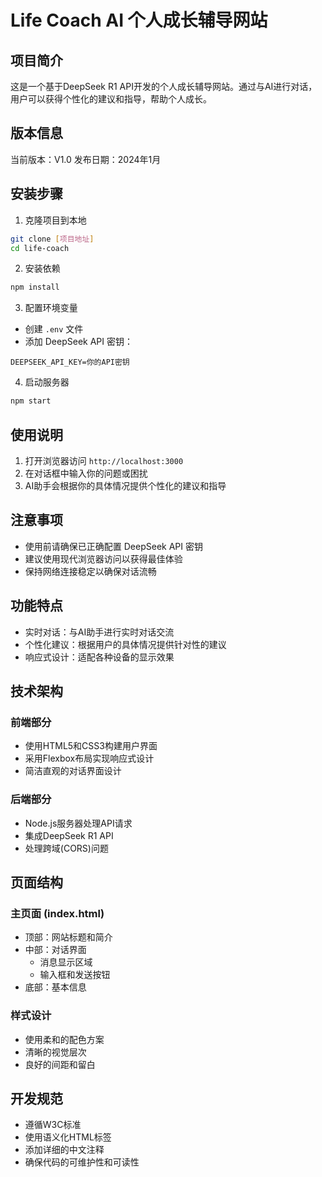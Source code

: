 # Life Coach AI 个人成长辅导网站

## 项目简介
这是一个基于DeepSeek R1 API开发的个人成长辅导网站。通过与AI进行对话，用户可以获得个性化的建议和指导，帮助个人成长。

## 版本信息
当前版本：V1.0
发布日期：2024年1月

## 安装步骤
1. 克隆项目到本地
```bash
git clone [项目地址]
cd life-coach
```

2. 安装依赖
```bash
npm install
```

3. 配置环境变量
- 创建 `.env` 文件
- 添加 DeepSeek API 密钥：
```
DEEPSEEK_API_KEY=你的API密钥
```

4. 启动服务器
```bash
npm start
```

## 使用说明
1. 打开浏览器访问 `http://localhost:3000`
2. 在对话框中输入你的问题或困扰
3. AI助手会根据你的具体情况提供个性化的建议和指导

## 注意事项
- 使用前请确保已正确配置 DeepSeek API 密钥
- 建议使用现代浏览器访问以获得最佳体验
- 保持网络连接稳定以确保对话流畅

## 功能特点
- 实时对话：与AI助手进行实时对话交流
- 个性化建议：根据用户的具体情况提供针对性的建议
- 响应式设计：适配各种设备的显示效果

## 技术架构
### 前端部分
- 使用HTML5和CSS3构建用户界面
- 采用Flexbox布局实现响应式设计
- 简洁直观的对话界面设计

### 后端部分
- Node.js服务器处理API请求
- 集成DeepSeek R1 API
- 处理跨域(CORS)问题

## 页面结构
### 主页面 (index.html)
- 顶部：网站标题和简介
- 中部：对话界面
  - 消息显示区域
  - 输入框和发送按钮
- 底部：基本信息

### 样式设计
- 使用柔和的配色方案
- 清晰的视觉层次
- 良好的间距和留白

## 开发规范
- 遵循W3C标准
- 使用语义化HTML标签
- 添加详细的中文注释
- 确保代码的可维护性和可读性